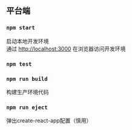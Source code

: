 ## 平台端

### `npm start`

启动本地开发环境<br>
通过 [http://localhost:3000](http://localhost:3000) 在浏览器访问开发环境

### `npm test`

### `npm run build`
构建生产环境代码

### `npm run eject`
弹出create-react-app配置（慎用）
